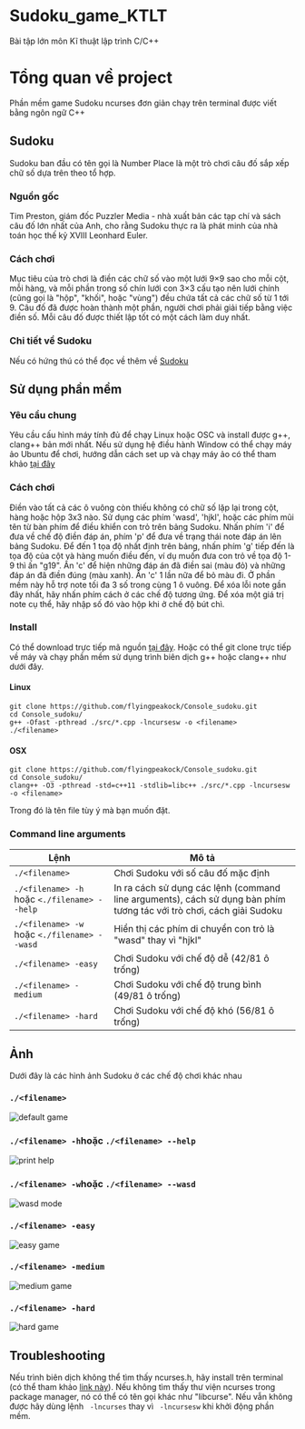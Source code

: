 # Sudoku_game_KTLT
Bài tập lớn môn Kĩ thuật lập trình C/C++ 

# Tổng quan về project
Phần mềm game Sudoku ncurses đơn giản chạy trên terminal được viết bằng ngôn ngữ C++
## Sudoku
Sudoku ban đầu có tên gọi là Number Place là một trò chơi câu đố sắp xếp chữ số dựa trên theo tổ hợp. 
### Nguồn gốc
Tim Preston, giám đốc Puzzler Media - nhà xuất bản các tạp chí và sách câu đố lớn nhất của Anh, cho rằng Sudoku thực ra là phát minh của nhà toán học thế kỷ XVIII Leonhard Euler.
### Cách chơi
Mục tiêu của trò chơi là điền các chữ số vào một lưới 9×9 sao cho mỗi cột, mỗi hàng, và mỗi phần trong số chín lưới con 3×3 cấu tạo nên lưới chính (cũng gọi là "hộp", "khối", hoặc "vùng") đều chứa tất cả các chữ số từ 1 tới 9. Câu đố đã được hoàn thành một phần, người chơi phải giải tiếp bằng việc điền số. Mỗi câu đố được thiết lập tốt có một cách làm duy nhất.
### Chi tiết về Sudoku
Nếu có hứng thú có thể đọc về thêm về [Sudoku](https://vi.wikipedia.org/wiki/Sudoku)

## Sử dụng phần mềm
### Yêu cầu chung
Yêu cầu cấu hình máy tính đủ để chạy Linux hoặc OSC và install được g++, clang++ bản mới nhất. Nếu sử dụng hệ điều hành Window có thể chạy máy ảo Ubuntu để chơi, hướng dẫn cách set up và chạy máy ảo có thể tham khảo [tại đây](https://www.youtube.com/watch?v=Rzg144v3hfo)
### Cách chơi 
Điền vào tất cả các ô vuông còn thiếu không có chữ số lặp lại trong cột, hàng hoặc hộp 3x3 nào. Sử dụng các phím 'wasd', 'hjkl', hoặc các phím mũi tên từ bàn phím để điều khiển con trỏ trên bảng Sudoku. Nhấn phím 'i' để đưa về chế độ điền đáp án, phím 'p' để đưa về trạng thái note đáp án lên bảng Sudoku. Để đến 1 tọa độ nhất định trên bảng, nhấn phím 'g' tiếp đến là tọa độ của cột và hàng muốn điều đến, ví dụ muốn đưa con trỏ về tọa độ 1-9 thì ấn "g19". Ấn 'c' để hiện những đáp án đã điền sai (màu đỏ) và những đáp án đã điền đúng (màu xanh). Ấn 'c' 1 lần nữa để bỏ màu đi. Ở phần mềm này hỗ trợ note tối đa 3 số trong cùng 1 ô vuông. Để xóa lỗi note gần đây nhất, hãy nhấn phím cách ở các chế độ tương ứng. Để xóa một giá trị note cụ thể, hãy nhập số đó vào hộp khi ở chế độ bút chì.
### Install
Có thể download trực tiếp mã nguồn [tại đây](https://github.com/Haipham2002/sudoku/tree/main/src).
Hoặc có thể git clone trực tiếp về máy và chạy phần mềm sử dụng trình biên dịch g++ hoặc clang++ như dưới đây.
#### Linux
````
git clone https://github.com/flyingpeakock/Console_sudoku.git
cd Console_sudoku/
g++ -Ofast -pthread ./src/*.cpp -lncursesw -o <filename>
./<filename>
````
#### OSX
```
git clone https://github.com/flyingpeakock/Console_sudoku.git
cd Console_sudoku/
clang++ -O3 -pthread -std=c++11 -stdlib=libc++ ./src/*.cpp -lncursesw -o <filename>
```
Trong đó <filename> là tên file tùy ý mà bạn muốn đặt.
### Command line arguments
| Lệnh | Mô tả |
| --- | --- |
| `./<filename>` | Chơi Sudoku với số câu đố mặc định |
| `./<filename> -h` hoặc `<./filename> --help` | In ra cách sử dụng các lệnh (command line arguments), cách sử dụng bàn phím tương tác với trò chơi, cách giải Sudoku |
| `./<filename> -w` hoặc `<./filename> --wasd`| Hiển thị các phím di chuyển con trỏ là "wasd" thay vì "hjkl" |
| `./<filename> -easy` | Chơi Sudoku với chế độ dễ (42/81 ô trống) |
| `./<filename> -medium` | Chơi Sudoku với chế độ trung bình (49/81 ô trống) |
| `./<filename> -hard` | Chơi Sudoku với chế độ khó (56/81 ô trống) |
  
## Ảnh
Dưới đây là các hình ảnh Sudoku ở các chế độ chơi khác nhau
### `./<filename>`
![default game](https://github.com/Haipham2002/sudoku/blob/main/documents/Pics/default%20game.png)
### `./<filename> -h`hoặc `./<filename> --help`
![print help](https://github.com/Haipham2002/sudoku/blob/main/documents/Pics/help.png)
### `./<filename> -w`hoặc `./<filename> --wasd`
![wasd mode](https://github.com/Haipham2002/sudoku/blob/main/documents/Pics/wasd%20mode.png)
### `./<filename> -easy`
![easy game](https://github.com/Haipham2002/sudoku/blob/main/documents/Pics/easy-mode.png)
### `./<filename> -medium`
![medium game](https://github.com/Haipham2002/sudoku/blob/main/documents/Pics/medium-mode.png)
### `./<filename> -hard`
![hard game](https://github.com/Haipham2002/sudoku/blob/main/documents/Pics/hard-mode.png)

## Troubleshooting
Nếu trình biên dịch không thể tìm thấy ncurses.h, hãy install trên terminal (có thể tham khảo [link này](https://www.youtube.com/watch?v=ebEG_EilTaI)). Nếu không tìm thấy thư viện ncurses trong package manager, nó có thể có tên gọi khác như "libcurse". Nếu vẫn không được hãy dùng lệnh ` -lncurses` thay vì ` -lncursesw` khi khởi động phần mềm.
